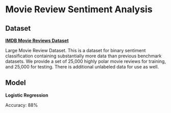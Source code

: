 # Movie Review Sentiment Analysis

## Dataset
**[IMDB Movie Reviews Dataset](https://www.tensorflow.org/datasets/catalog/imdb_reviews)**

Large Movie Review Dataset. This is a dataset for binary sentiment classification containing substantially more data than previous benchmark datasets. We provide a set of 25,000 highly polar movie reviews for training, and 25,000 for testing. There is additional unlabeled data for use as well.

## Model
**Logistic Regression**

Accuracy: 88%